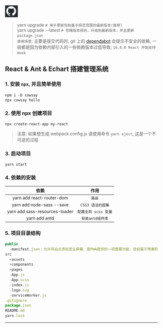 [![](https://github.com/szjSmiling/Markdown-Language/raw/master/img/github.png "我的git，欢迎关注")][git]  
>yarn upgrade `# 用于更新包到基于规范范围的最新版本(推荐)`  
>yarn upgrade --latest `# 忽略版本规则，升级到最新版本，并且更新 package.json`  
`使用场景`: 主要是提交代码时, git 上的 [dependabot] 会提示不安全的依赖, 一般都是因为依赖内部引入的一些依赖版本过低导致;
`16.8.0 React 开始支持 Hook`
## React & Ant & Echart 搭建管理系统 
### 1. 安装 `npx`, 并且简单使用
```
npm i -D cowsay
npx cowsay hello
```
### 2. 使用 npx 创建项目
```
npx create-react-app my-react
```
> 注意: 如果想生成 webpack.config.js 请使用命令 `yarn eject`, 这是一个不可逆的过程

### 3. 启动项目
```
yarn start
```
### 4. 依赖的安装
|依赖|作用|
|:---:|:---:|
|yarn add react-router-dom|`路由`|
|yarn add node-sass --save|`CSS3 语法的超集`|
|yarn add sass-resources-loader|`配置全局 scss 变量`|
|yarn add antd|`安装antd组件库`|

### 5. 项目目录结构
```js
public
  -manifest.json：允许将站点添加至主屏幕，是PWA提供的一项重要功能，目前属于草案阶段;
src
  +assets
  +components
  +pages
  -App.js
  -App.scss
  -index.js
  -logo.svg
  -serviceWorker.js
.gitignore
package.json
README.md
yarn.lock
```
***
[git]: https://github.com/szjSmiling
[dependabot]: https://github.com/marketplace/dependabot-preview